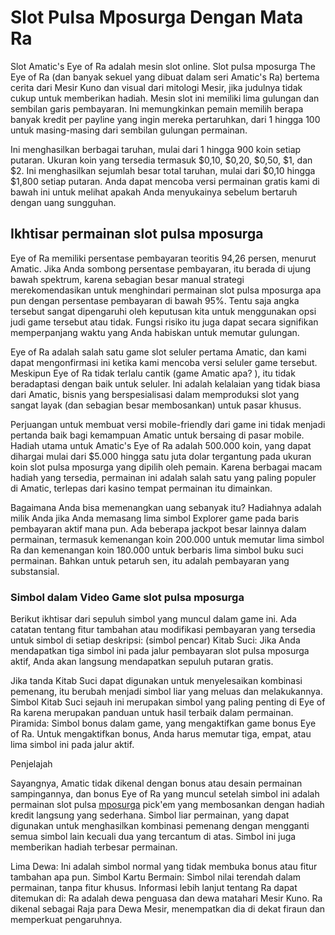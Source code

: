 # Slot Pulsa Mposurga Dengan Mata Ra

Slot Amatic's Eye of Ra adalah mesin slot online. Slot pulsa mposurga The Eye of Ra (dan banyak sekuel yang dibuat dalam seri Amatic's Ra) bertema cerita dari Mesir Kuno dan visual dari mitologi Mesir, jika judulnya tidak cukup untuk memberikan hadiah. Mesin slot ini memiliki lima gulungan dan sembilan garis pembayaran. Ini memungkinkan pemain memilih berapa banyak kredit per payline yang ingin mereka pertaruhkan, dari 1 hingga 100 untuk masing-masing dari sembilan gulungan permainan.

Ini menghasilkan berbagai taruhan, mulai dari 1 hingga 900 koin setiap putaran. Ukuran koin yang tersedia termasuk $0,10, $0,20, $0,50, $1, dan $2. Ini menghasilkan sejumlah besar total taruhan, mulai dari $0,10 hingga $1,800 setiap putaran. Anda dapat mencoba versi permainan gratis kami di bawah ini untuk melihat apakah Anda menyukainya sebelum bertaruh dengan uang sungguhan.

## Ikhtisar permainan slot pulsa mposurga

Eye of Ra memiliki persentase pembayaran teoritis 94,26 persen, menurut Amatic. Jika Anda sombong persentase pembayaran, itu berada di ujung bawah spektrum, karena sebagian besar manual strategi merekomendasikan untuk menghindari permainan slot pulsa mposurga apa pun dengan persentase pembayaran di bawah 95%. Tentu saja angka tersebut sangat dipengaruhi oleh keputusan kita untuk menggunakan opsi judi game tersebut atau tidak. Fungsi risiko itu juga dapat secara signifikan memperpanjang waktu yang Anda habiskan untuk memutar gulungan.

Eye of Ra adalah salah satu game slot seluler pertama Amatic, dan kami dapat mengonfirmasi ini ketika kami mencoba versi seluler game tersebut. Meskipun Eye of Ra tidak terlalu cantik (game Amatic apa? ), itu tidak beradaptasi dengan baik untuk seluler. Ini adalah kelalaian yang tidak biasa dari Amatic, bisnis yang berspesialisasi dalam memproduksi slot yang sangat layak (dan sebagian besar membosankan) untuk pasar khusus.

Perjuangan untuk membuat versi mobile-friendly dari game ini tidak menjadi pertanda baik bagi kemampuan Amatic untuk bersaing di pasar mobile. Hadiah utama untuk Amatic's Eye of Ra adalah 500.000 koin, yang dapat dihargai mulai dari $5.000 hingga satu juta dolar tergantung pada ukuran koin slot pulsa mposurga yang dipilih oleh pemain. Karena berbagai macam hadiah yang tersedia, permainan ini adalah salah satu yang paling populer di Amatic, terlepas dari kasino tempat permainan itu dimainkan.

Bagaimana Anda bisa memenangkan uang sebanyak itu? Hadiahnya adalah milik Anda jika Anda memasang lima simbol Explorer game pada baris pembayaran aktif mana pun. Ada beberapa jackpot besar lainnya dalam permainan, termasuk kemenangan koin 200.000 untuk memutar lima simbol Ra dan kemenangan koin 180.000 untuk berbaris lima simbol buku suci permainan. Bahkan untuk petaruh sen, itu adalah pembayaran yang substansial.

### Simbol dalam Video Game slot pulsa mposurga

Berikut ikhtisar dari sepuluh simbol yang muncul dalam game ini. Ada catatan tentang fitur tambahan atau modifikasi pembayaran yang tersedia untuk simbol di setiap deskripsi: (simbol pencar) Kitab Suci: Jika Anda mendapatkan tiga simbol ini pada jalur pembayaran slot pulsa mposurga aktif, Anda akan langsung mendapatkan sepuluh putaran gratis.

Jika tanda Kitab Suci dapat digunakan untuk menyelesaikan kombinasi pemenang, itu berubah menjadi simbol liar yang meluas dan melakukannya. Simbol Kitab Suci sejauh ini merupakan simbol yang paling penting di Eye of Ra karena merupakan panduan untuk hasil terbaik dalam permainan. Piramida: Simbol bonus dalam game, yang mengaktifkan game bonus Eye of Ra. Untuk mengaktifkan bonus, Anda harus memutar tiga, empat, atau lima simbol ini pada jalur aktif.

Penjelajah

Sayangnya, Amatic tidak dikenal dengan bonus atau desain permainan sampingannya, dan bonus Eye of Ra yang muncul setelah simbol ini adalah permainan slot pulsa [mposurga](https://www.teachingvalues.com/) pick'em yang membosankan dengan hadiah kredit langsung yang sederhana. Simbol liar permainan, yang dapat digunakan untuk menghasilkan kombinasi pemenang dengan mengganti semua simbol lain kecuali dua yang tercantum di atas. Simbol ini juga memberikan hadiah terbesar permainan.

Lima Dewa: Ini adalah simbol normal yang tidak membuka bonus atau fitur tambahan apa pun. Simbol Kartu Bermain: Simbol nilai terendah dalam permainan, tanpa fitur khusus. Informasi lebih lanjut tentang Ra dapat ditemukan di: Ra adalah dewa penguasa dan dewa matahari Mesir Kuno. Ra dikenal sebagai Raja para Dewa Mesir, menempatkan dia di dekat firaun dan memperkuat pengaruhnya.


